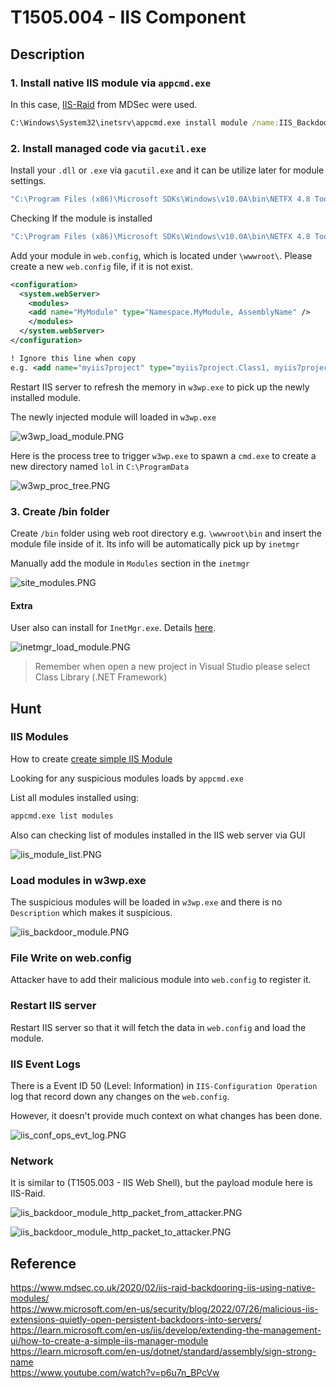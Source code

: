 # T1505.004 - IIS Component

## Description

### 1. Install native IIS module via `appcmd.exe`

In this case, [IIS-Raid](https://github.com/0x09AL/IIS-Raid) from MDSec were used.

```cmd
C:\Windows\System32\inetsrv\appcmd.exe install module /name:IIS_Backdoor /image:"%windir%\System32\inetsrv\IIS-Backdoor.dll" /add:true
```

### 2. Install managed code via `gacutil.exe`

Install your `.dll` or `.exe` via `gacutil.exe` and it can be utilize later for module settings.

```cmd
"C:\Program Files (x86)\Microsoft SDKs\Windows\v10.0A\bin\NETFX 4.8 Tools\gacutil.exe" -i <DOT_NET_BINARY_FILE>
```

Checking If the module is installed

```cmd
"C:\Program Files (x86)\Microsoft SDKs\Windows\v10.0A\bin\NETFX 4.8 Tools\gacutil.exe" -l <DOT_NET_BINARY_FILE_NAME_WITHOUT_EXTENSION>
```

Add your module in `web.config`, which is located under `\wwwroot\`. Please create a new `web.config` file, if it is not exist.

```xml
<configuration>
  <system.webServer>
    <modules>
    <add name="MyModule" type="Namespace.MyModule, AssemblyName" />
    </modules>
  </system.webServer>
</configuration>

! Ignore this line when copy
e.g. <add name="myiis7project" type="myiis7project.Class1, myiis7project" />
```

Restart IIS server to refresh the memory in `w3wp.exe` to pick up the newly installed module.

The newly injected module will loaded in `w3wp.exe`

![w3wp_load_module.PNG](./Images_T1505.004/w3wp_load_module.PNG)

Here is the process tree to trigger `w3wp.exe` to spawn a `cmd.exe` to create a new directory named `lol` in `C:\ProgramData`

![w3wp_proc_tree.PNG](./Images_T1505.004/w3wp_proc_tree.PNG)

### 3. Create /bin folder

Create `/bin` folder using web root directory e.g. `\wwwroot\bin` and insert the module file inside of it. Its info will be automatically pick up by `inetmgr`

Manually add the module in `Modules` section in the `inetmgr`

![site_modules.PNG](./Images_T1505.004/site_modules.PNG)

#### **Extra**

User also can install for `InetMgr.exe`. Details [here](https://learn.microsoft.com/en-us/iis/develop/extending-the-management-ui/how-to-create-a-simple-iis-manager-module).

![inetmgr_load_module.PNG](./Images_T1505.004/inetmgr_load_module.PNG)

> Remember when open a new project in Visual Studio please select Class Library (.NET Framework)

## Hunt

### IIS Modules

How to create [create simple IIS Module](https://learn.microsoft.com/en-us/iis/develop/extending-the-management-ui/how-to-create-a-simple-iis-manager-module)

Looking for any suspicious modules loads by `appcmd.exe`

List all modules installed using:

```cmd
appcmd.exe list modules
```

Also can checking list of modules installed in the IIS web server via GUI

![iis_module_list.PNG](./Images_T1505.004/iis_module_list.PNG)

### Load modules in w3wp.exe

The suspicious modules will be loaded in `w3wp.exe` and there is no `Description` which makes it suspicious.

![iis_backdoor_module.PNG](./Images_T1505.004/iis_backdoor_module.PNG)

### File Write on web.config

Attacker have to add their malicious module into `web.config` to register it.

### Restart IIS server

Restart IIS server so that it will fetch the data in `web.config` and load the module.

### IIS Event Logs

There is a Event ID 50 (Level: Information) in `IIS-Configuration Operation` log that record down any changes on the `web.config`.

However, it doesn't provide much context on what changes has been done.

![iis_conf_ops_evt_log.PNG](./Images_T1505.004/iis_conf_ops_evt_log.PNG)

### Network

It is similar to (T1505.003 - IIS Web Shell), but the payload module here is IIS-Raid.

![iis_backdoor_module_http_packet_from_attacker.PNG](./Images_T1505.004/iis_backdoor_module_http_packet_from_attacker.PNG)

![iis_backdoor_module_http_packet_to_attacker.PNG](./Images_T1505.004/iis_backdoor_module_http_packet_to_attacker.PNG)

## Reference

<https://www.mdsec.co.uk/2020/02/iis-raid-backdooring-iis-using-native-modules/>  
<https://www.microsoft.com/en-us/security/blog/2022/07/26/malicious-iis-extensions-quietly-open-persistent-backdoors-into-servers/>  
<https://learn.microsoft.com/en-us/iis/develop/extending-the-management-ui/how-to-create-a-simple-iis-manager-module>  
<https://learn.microsoft.com/en-us/dotnet/standard/assembly/sign-strong-name>  
<https://www.youtube.com/watch?v=p6u7n_BPcVw>
